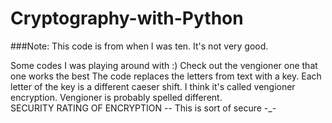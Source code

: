Cryptography-with-Python
========================

###Note: This code is from when I was ten. It's not very good.

Some codes I was playing around with :)
Check out the vengioner one that one works the best
The code replaces the letters from text with a key. Each letter of the key is a different caeser shift. I think it's called vengioner encryption. Vengioner is probably spelled different.   
SECURITY RATING OF ENCRYPTION -- This is sort of secure -_-
